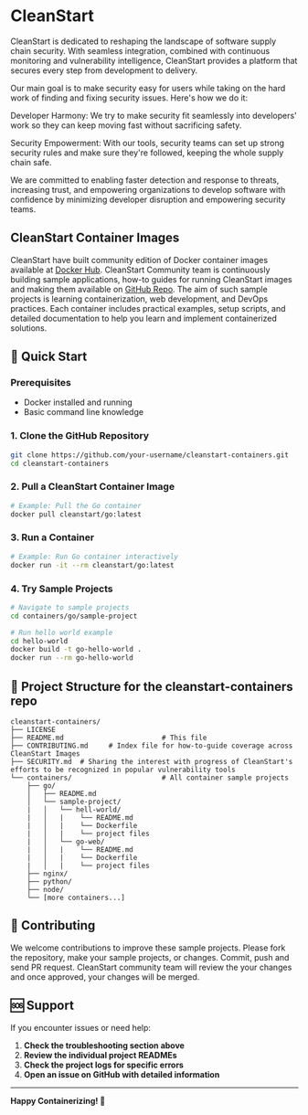 # CleanStart
CleanStart is dedicated to reshaping the landscape of software supply chain security. With seamless integration, combined with continuous monitoring and vulnerability intelligence, CleanStart provides a platform that secures every step from development to delivery.

Our main goal is to make security easy for users while taking on the hard work of finding and fixing security issues. Here's how we do it:

Developer Harmony: We try to make security fit seamlessly into developers' work so they can keep moving fast without sacrificing safety.

Security Empowerment: With our tools, security teams can set up strong security rules and make sure they're followed, keeping the whole supply chain safe.

We are committed to enabling faster detection and response to threats, increasing trust, and empowering organizations to develop software with confidence by minimizing developer disruption and empowering security teams.

## CleanStart Container Images
CleanStart have built community edition of Docker container images available at [Docker Hub](https://hub.docker.com/u/cleanstart). CleanStart Community team is continuously building sample applications, how-to guides for running CleanStart images and making them available on [GitHub Repo](https://github.com/clnstrt/cleanstart-containers). The aim of such sample projects is learning containerization, web development, and DevOps practices. Each container includes practical examples, setup scripts, and detailed documentation to help you learn and implement containerized solutions.


## 🚀 Quick Start

### Prerequisites
- Docker installed and running
- Basic command line knowledge

### 1. Clone the GitHub Repository 
```bash
git clone https://github.com/your-username/cleanstart-containers.git
cd cleanstart-containers
```

### 2. Pull a CleanStart Container Image
```bash
# Example: Pull the Go container
docker pull cleanstart/go:latest
```

### 3. Run a Container
```bash
# Example: Run Go container interactively
docker run -it --rm cleanstart/go:latest
```

### 4. Try Sample Projects
```bash
# Navigate to sample projects
cd containers/go/sample-project

# Run hello world example
cd hello-world
docker build -t go-hello-world .
docker run --rm go-hello-world
```

## 📁 Project Structure for the cleanstart-containers repo
```
cleanstart-containers/
├── LICENSE                          
├── README.md                        # This file
├── CONTRIBUTING.md     # Index file for how-to-guide coverage across CleanStart Images
├── SECURITY.md  # Sharing the interest with progress of CleanStart's efforts to be recognized in popular vulnerability tools
└── containers/                      # All container sample projects
    ├── go/
    │   ├── README.md
    │   └── sample-project/
    |   │   └── hell-world/
    |   │   |    └── README.md
    |   │   |    └── Dockerfile
    |   │   |    └── project files
    |   │   └── go-web/
    |   │   |    └── README.md
    |   │   |    └── Dockerfile
    |   │   |    └── project files
    ├── nginx/                      
    ├── python/                     
    ├── node/                       
    └── [more containers...]
```

## 🤝 Contributing

We welcome contributions to improve these sample projects. Please fork the repository, make your sample projects, or changes. Commit, push and send PR request. CleanStart community team will review the your changes and once approved, your changes will be merged. 

## 🆘 Support

If you encounter issues or need help:

1. **Check the troubleshooting section above**
2. **Review the individual project READMEs**
3. **Check the project logs for specific errors**
4. **Open an issue on GitHub with detailed information**

---

**Happy Containerizing! 🐳**
